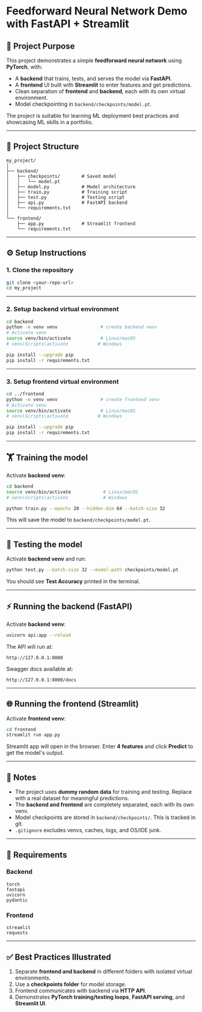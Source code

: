 # Feedforward Neural Network Demo with FastAPI + Streamlit

## 🚀 Project Purpose
This project demonstrates a simple **feedforward neural network** using **PyTorch**, with:

- A **backend** that trains, tests, and serves the model via **FastAPI**.
- A **frontend** UI built with **Streamlit** to enter features and get predictions.
- Clean separation of **frontend** and **backend**, each with its own virtual environment.
- Model checkpointing in `backend/checkpoints/model.pt`.

The project is suitable for learning ML deployment best practices and showcasing ML skills in a portfolio.

---

## 📂 Project Structure

```
my_project/
│
├── backend/
│   ├── checkpoints/        # Saved model
│   │   └── model.pt
│   ├── model.py            # Model architecture
│   ├── train.py            # Training script
│   ├── test.py             # Testing script
│   ├── api.py              # FastAPI backend
│   └── requirements.txt
│
└── frontend/
    ├── app.py              # Streamlit frontend
    └── requirements.txt
```

---

## ⚙️ Setup Instructions

### 1. Clone the repository
```bash
git clone <your-repo-url>
cd my_project
```

---

### 2. Setup backend virtual environment
```bash
cd backend
python -m venv venv                # create backend venv
# Activate venv
source venv/bin/activate           # Linux/macOS
# venv\Scripts\activate           # Windows

pip install --upgrade pip
pip install -r requirements.txt
```

---

### 3. Setup frontend virtual environment
```bash
cd ../frontend
python -m venv venv                # create frontend venv
# Activate venv
source venv/bin/activate           # Linux/macOS
# venv\Scripts\activate           # Windows

pip install --upgrade pip
pip install -r requirements.txt
```

---

## 🏋️ Training the model

Activate **backend venv**:

```bash
cd backend
source venv/bin/activate            # Linux/macOS
# venv\Scripts\activate             # Windows

python train.py --epochs 20 --hidden-dim 64 --batch-size 32
```

This will save the model to `backend/checkpoints/model.pt`.

---

## 🤚 Testing the model

Activate **backend venv** and run:

```bash
python test.py --batch-size 32 --model-path checkpoints/model.pt
```

You should see **Test Accuracy** printed in the terminal.

---

## ⚡ Running the backend (FastAPI)

Activate **backend venv**:

```bash
uvicorn api:app --reload
```

The API will run at:
```
http://127.0.0.1:8000
```

Swagger docs available at:
```
http://127.0.0.1:8000/docs
```

---

## 🌐 Running the frontend (Streamlit)

Activate **frontend venv**:

```bash
cd frontend
streamlit run app.py
```

Streamlit app will open in the browser. Enter **4 features** and click **Predict** to get the model's output.

---

## 📌 Notes

- The project uses **dummy random data** for training and testing. Replace with a real dataset for meaningful predictions.
- The **backend and frontend** are completely separated, each with its own venv.
- Model checkpoints are stored in `backend/checkpoints/`. This is tracked in git.
- `.gitignore` excludes venvs, caches, logs, and OS/IDE junk.

---

## 📝 Requirements

### Backend
```
torch
fastapi
uvicorn
pydantic
```

### Frontend
```
streamlit
requests
```

---

## ✅ Best Practices Illustrated

1. Separate **frontend and backend** in different folders with isolated virtual environments.
2. Use a **checkpoints folder** for model storage.
3. Frontend communicates with backend via **HTTP API**.
4. Demonstrates **PyTorch training/testing loops**, **FastAPI serving**, and **Streamlit UI**.